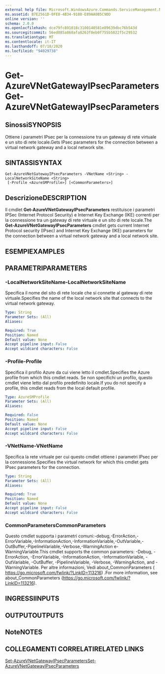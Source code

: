 ```yaml
---
external help file: Microsoft.WindowsAzure.Commands.ServiceManagement.Network.dll-Help.xml
ms.assetid: B7E2561D-0FE8-4B34-9188-E89AA0B5C9DD
online version: ''
schema: 2.0.0
ms.openlocfilehash: dce79fc891018c3100140581e89639dbc76b543d
ms.sourcegitcommit: 56ed085a868afa8263f8eb0f755b5822f5c29532
ms.translationtype: MT
ms.contentlocale: it-IT
ms.lasthandoff: 07/18/2020
ms.locfileid: "94029738"
---
```

# <span data-ttu-id="68402-101">Get-AzureVNetGatewayIPsecParameters</span><span class="sxs-lookup"><span data-stu-id="68402-101">Get-AzureVNetGatewayIPsecParameters</span></span>

## <span data-ttu-id="68402-102">Sinossi</span><span class="sxs-lookup"><span data-stu-id="68402-102">SYNOPSIS</span></span>
<span data-ttu-id="68402-103">Ottiene i parametri IPsec per la connessione tra un gateway di rete virtuale e un sito di rete locale.</span><span class="sxs-lookup"><span data-stu-id="68402-103">Gets IPsec parameters for the connection between a virtual network gateway and a local network site.</span></span>

## <span data-ttu-id="68402-104">SINTASSI</span><span class="sxs-lookup"><span data-stu-id="68402-104">SYNTAX</span></span>

```
Get-AzureVNetGatewayIPsecParameters -VNetName <String> -LocalNetworkSiteName <String>
 [-Profile <AzureSMProfile>] [<CommonParameters>]
```

## <span data-ttu-id="68402-105">Descrizione</span><span class="sxs-lookup"><span data-stu-id="68402-105">DESCRIPTION</span></span>
<span data-ttu-id="68402-106">Il cmdlet **Get-AzureVNetGatewayIPsecParameters** restituisce i parametri IPSec (Internet Protocol Security) e Internet Key Exchange (IKE) correnti per la connessione tra un gateway di rete virtuale e un sito di rete locale.</span><span class="sxs-lookup"><span data-stu-id="68402-106">The **Get-AzureVNetGatewayIPsecParameters** cmdlet gets current Internet Protocol security (IPsec) and Internet Key Exchange (IKE) parameters for the connection between a virtual network gateway and a local network site.</span></span>

## <span data-ttu-id="68402-107">ESEMPI</span><span class="sxs-lookup"><span data-stu-id="68402-107">EXAMPLES</span></span>

## <span data-ttu-id="68402-108">PARAMETRI</span><span class="sxs-lookup"><span data-stu-id="68402-108">PARAMETERS</span></span>

### <span data-ttu-id="68402-109">-LocalNetworkSiteName</span><span class="sxs-lookup"><span data-stu-id="68402-109">-LocalNetworkSiteName</span></span>
<span data-ttu-id="68402-110">Specifica il nome del sito di rete locale che si connette al gateway di rete virtuale.</span><span class="sxs-lookup"><span data-stu-id="68402-110">Specifies the name of the local network site that connects to the virtual network gateway.</span></span>

```yaml
Type: String
Parameter Sets: (All)
Aliases: 

Required: True
Position: Named
Default value: None
Accept pipeline input: False
Accept wildcard characters: False
```

### <span data-ttu-id="68402-111">-Profile</span><span class="sxs-lookup"><span data-stu-id="68402-111">-Profile</span></span>
<span data-ttu-id="68402-112">Specifica il profilo Azure da cui viene letto il cmdlet.</span><span class="sxs-lookup"><span data-stu-id="68402-112">Specifies the Azure profile from which this cmdlet reads.</span></span> <span data-ttu-id="68402-113">Se non specifichi un profilo, questo cmdlet viene letto dal profilo predefinito locale.</span><span class="sxs-lookup"><span data-stu-id="68402-113">If you do not specify a profile, this cmdlet reads from the local default profile.</span></span>

```yaml
Type: AzureSMProfile
Parameter Sets: (All)
Aliases: 

Required: False
Position: Named
Default value: None
Accept pipeline input: False
Accept wildcard characters: False
```

### <span data-ttu-id="68402-114">-VNetName</span><span class="sxs-lookup"><span data-stu-id="68402-114">-VNetName</span></span>
<span data-ttu-id="68402-115">Specifica la rete virtuale per cui questo cmdlet ottiene i parametri IPsec per la connessione.</span><span class="sxs-lookup"><span data-stu-id="68402-115">Specifies the virtual network for which this cmdlet gets IPsec parameters for the connection.</span></span>

```yaml
Type: String
Parameter Sets: (All)
Aliases: 

Required: True
Position: Named
Default value: None
Accept pipeline input: False
Accept wildcard characters: False
```

### <span data-ttu-id="68402-116">CommonParameters</span><span class="sxs-lookup"><span data-stu-id="68402-116">CommonParameters</span></span>
<span data-ttu-id="68402-117">Questo cmdlet supporta i parametri comuni:-debug,-ErrorAction,-ErrorVariable,-InformationAction,-InformationVariable,-OutVariable,-OutBuffer,-PipelineVariable,-Verbose,-WarningAction e-WarningVariable.</span><span class="sxs-lookup"><span data-stu-id="68402-117">This cmdlet supports the common parameters: -Debug, -ErrorAction, -ErrorVariable, -InformationAction, -InformationVariable, -OutVariable, -OutBuffer, -PipelineVariable, -Verbose, -WarningAction, and -WarningVariable.</span></span> <span data-ttu-id="68402-118">Per altre informazioni, Vedi about_CommonParameters ( https://go.microsoft.com/fwlink/?LinkID=113216) .</span><span class="sxs-lookup"><span data-stu-id="68402-118">For more information, see about_CommonParameters (https://go.microsoft.com/fwlink/?LinkID=113216).</span></span>

## <span data-ttu-id="68402-119">INGRESSI</span><span class="sxs-lookup"><span data-stu-id="68402-119">INPUTS</span></span>

## <span data-ttu-id="68402-120">OUTPUT</span><span class="sxs-lookup"><span data-stu-id="68402-120">OUTPUTS</span></span>

## <span data-ttu-id="68402-121">Note</span><span class="sxs-lookup"><span data-stu-id="68402-121">NOTES</span></span>

## <span data-ttu-id="68402-122">COLLEGAMENTI CORRELATI</span><span class="sxs-lookup"><span data-stu-id="68402-122">RELATED LINKS</span></span>

[<span data-ttu-id="68402-123">Set-AzureVNetGatewayIPsecParameters</span><span class="sxs-lookup"><span data-stu-id="68402-123">Set-AzureVNetGatewayIPsecParameters</span></span>](./Set-AzureVNetGatewayIPsecParameters.md)


